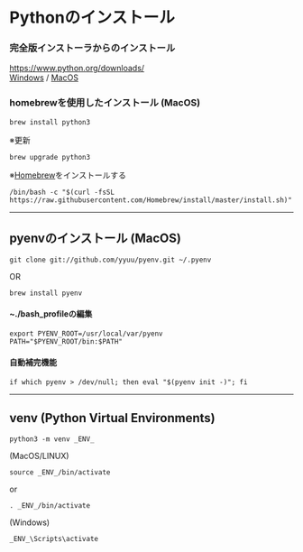 # Pythonのインストール

### 完全版インストーラからのインストール

https://www.python.org/downloads/  
[Windows](https://www.python.org/downloads/windows/) / [MacOS](https://www.python.org/downloads/mac-osx/)

### homebrewを使用したインストール (MacOS)

    brew install python3

※更新

    brew upgrade python3

※[Homebrew](https://brew.sh/)をインストールする

    /bin/bash -c "$(curl -fsSL https://raw.githubusercontent.com/Homebrew/install/master/install.sh)"

--------

## pyenvのインストール (MacOS)

    git clone git://github.com/yyuu/pyenv.git ~/.pyenv

OR

    brew install pyenv

#### ~./bash_profileの編集

    export PYENV_ROOT=/usr/local/var/pyenv
    PATH="$PYENV_ROOT/bin:$PATH"

#### 自動補完機能

    if which pyenv > /dev/null; then eval "$(pyenv init -)"; fi

--------
## venv (Python Virtual Environments)

    python3 -m venv _ENV_

(MacOS/LINUX)

    source _ENV_/bin/activate

or

    . _ENV_/bin/activate

(Windows)

    _ENV_\Scripts\activate
